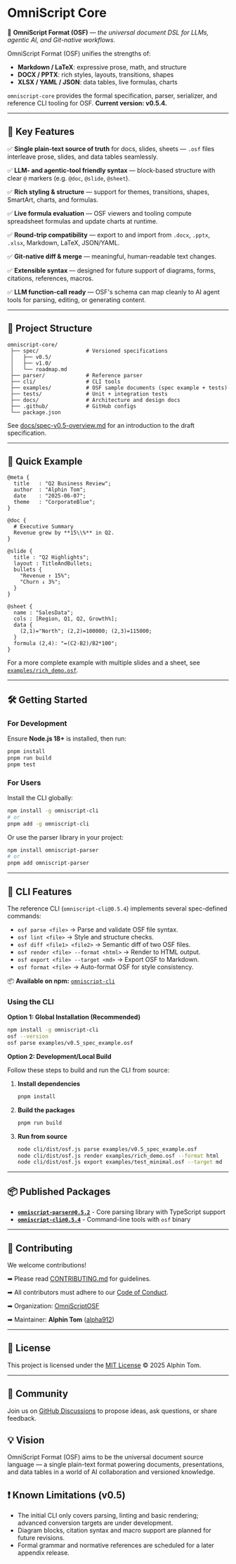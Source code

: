 # OmniScript Core

🚀 **OmniScript Format (OSF)** — _the universal document DSL for LLMs, agentic
AI, and Git-native workflows._

OmniScript Format (OSF) unifies the strengths of:

- **Markdown / LaTeX**: expressive prose, math, and structure
- **DOCX / PPTX**: rich styles, layouts, transitions, shapes
- **XLSX / YAML / JSON**: data tables, live formulas, charts

`omniscript-core` provides the formal specification, parser, serializer, and
reference CLI tooling for OSF. **Current version: v0.5.4.**

---

## 🌟 Key Features

✅ **Single plain-text source of truth** for docs, slides, sheets — `.osf` files
interleave prose, slides, and data tables seamlessly.

✅ **LLM- and agentic-tool friendly syntax** — block-based structure with clear
`@` markers (e.g. `@doc`, `@slide`, `@sheet`).

✅ **Rich styling & structure** — support for themes, transitions, shapes,
SmartArt, charts, and formulas.

✅ **Live formula evaluation** — OSF viewers and tooling compute spreadsheet
formulas and update charts at runtime.

✅ **Round-trip compatibility** — export to and import from `.docx`, `.pptx`,
`.xlsx`, Markdown, LaTeX, JSON/YAML.

✅ **Git-native diff & merge** — meaningful, human-readable text changes.

✅ **Extensible syntax** — designed for future support of diagrams, forms,
citations, references, macros.

✅ **LLM function-call ready** — OSF's schema can map cleanly to AI agent tools
for parsing, editing, or generating content.

---

## 📂 Project Structure

```
omniscript-core/
 ├── spec/               # Versioned specifications
 │   ├── v0.5/
 │   ├── v1.0/
 │   └── roadmap.md
 ├── parser/             # Reference parser
 ├── cli/                # CLI tools
 ├── examples/           # OSF sample documents (spec example + tests)
 ├── tests/              # Unit + integration tests
 ├── docs/               # Architecture and design docs
 ├── .github/            # GitHub configs
 └── package.json
```

See [docs/spec-v0.5-overview.md](docs/spec-v0.5-overview.md) for an introduction
to the draft specification.

---

## 🚀 Quick Example

```osf
@meta {
  title   : "Q2 Business Review";
  author  : "Alphin Tom";
  date    : "2025-06-07";
  theme   : "CorporateBlue";
}

@doc {
  # Executive Summary
  Revenue grew by **15\\%** in Q2.
}

@slide {
  title : "Q2 Highlights";
  layout : TitleAndBullets;
  bullets {
    "Revenue ↑ 15%";
    "Churn ↓ 3%";
  }
}

@sheet {
  name : "SalesData";
  cols : [Region, Q1, Q2, Growth%];
  data {
    (2,1)="North"; (2,2)=100000; (2,3)=115000;
  }
  formula (2,4): "=(C2-B2)/B2*100";
}
```

For a more complete example with multiple slides and a sheet, see
[`examples/rich_demo.osf`](examples/rich_demo.osf).

---

## 🛠 Getting Started

### For Development

Ensure **Node.js 18+** is installed, then run:

```bash
pnpm install
pnpm run build
pnpm test
```

### For Users

Install the CLI globally:

```bash
npm install -g omniscript-cli
# or
pnpm add -g omniscript-cli
```

Or use the parser library in your project:

```bash
npm install omniscript-parser
# or
pnpm add omniscript-parser
```

---

## 🚀 CLI Features

The reference CLI (`omniscript-cli@0.5.4`) implements several spec-defined commands:

- `osf parse <file>` → Parse and validate OSF file syntax.
- `osf lint <file>` → Style and structure checks.
- `osf diff <file1> <file2>` → Semantic diff of two OSF files.
- `osf render <file> --format <html>` → Render to HTML output.
- `osf export <file> --target <md>` → Export OSF to Markdown.
- `osf format <file>` → Auto-format OSF for style consistency.

📦 **Available on npm:** [`omniscript-cli`](https://www.npmjs.com/package/omniscript-cli)

### Using the CLI

**Option 1: Global Installation (Recommended)**

```bash
npm install -g omniscript-cli
osf --version
osf parse examples/v0.5_spec_example.osf
```

**Option 2: Development/Local Build**

Follow these steps to build and run the CLI from source:

1. **Install dependencies**

   ```bash
   pnpm install
   ```

2. **Build the packages**

   ```bash
   pnpm run build
   ```

3. **Run from source**

   ```bash
   node cli/dist/osf.js parse examples/v0.5_spec_example.osf
   node cli/dist/osf.js render examples/rich_demo.osf --format html
   node cli/dist/osf.js export examples/test_minimal.osf --target md
   ```

---

## 📦 Published Packages

- **[`omniscript-parser@0.5.2`](https://www.npmjs.com/package/omniscript-parser)** - Core parsing library with TypeScript support
- **[`omniscript-cli@0.5.4`](https://www.npmjs.com/package/omniscript-cli)** - Command-line tools with `osf` binary

---

## 🤝 Contributing

We welcome contributions!

➡ Please read [CONTRIBUTING.md](CONTRIBUTING.md) for guidelines.

➡ All contributors must adhere to our [Code of Conduct](CODE_OF_CONDUCT.md).

➡ Organization: [OmniScriptOSF](https://github.com/OmniScriptOSF)

➡ Maintainer: **Alphin Tom** ([alpha912](https://github.com/alpha912/))

---

## 📄 License

This project is licensed under the [MIT License](LICENSE) © 2025 Alphin Tom.

---

## 💬 Community

Join us on
[GitHub Discussions](https://github.com/OmniScriptOSF/omniscript-core/discussions)
to propose ideas, ask questions, or share feedback.

## 💡 Vision

OmniScript Format (OSF) aims to be the universal document source language — a
single plain-text format powering documents, presentations, and data tables in a
world of AI collaboration and versioned knowledge.

## ❗ Known Limitations (v0.5)

- The initial CLI only covers parsing, linting and basic rendering; advanced
  conversion targets are under development.
- Diagram blocks, citation syntax and macro support are planned for future
  revisions.
- Formal grammar and normative references are scheduled for a later appendix
  release.
